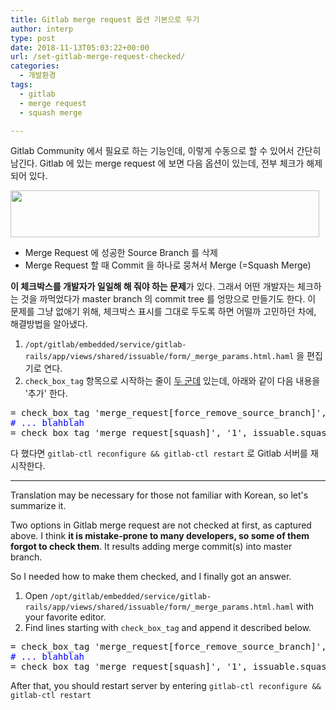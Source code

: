 ```yaml
---
title: Gitlab merge request 옵션 기본으로 두기
author: interp
type: post
date: 2018-11-13T05:03:22+00:00
url: /set-gitlab-merge-request-checked/
categories:
  - 개발환경
tags:
  - gitlab
  - merge request
  - squash merge

---
```

Gitlab Community 에서 필요로 하는 기능인데, 이렇게 수동으로 할 수 있어서 간단히 남긴다. Gitlab 에 있는 merge request 에 보면 다음 옵션이 있는데, 전부 체크가 해제되어 있다.

<img class="size-full wp-image-1441 alignnone" src="https://interp.blog/wp-content/uploads/2018/11/제목-없음.png" alt="" width="494" height="75" srcset="https://interp.blog/wp-content/uploads/2018/11/제목-없음.png 494w, https://interp.blog/wp-content/uploads/2018/11/제목-없음-300x46.png 300w" sizes="(max-width: 494px) 100vw, 494px" />

  * Merge Request 에 성공한 Source Branch 를 삭제
  * Merge Request 할 때 Commit 을 하나로 뭉쳐서 Merge (=Squash Merge)

**이 체크박스를 개발자가 일일해 해 줘야 하는 문제**가 있다. 그래서 어떤 개발자는 체크하는 것을 까먹었다가 master branch 의 commit tree 를 엉망으로 만들기도 한다. 이 문제를 그냥 없애기 위해, 체크박스 표시를 그대로 두도록 하면 어떨까 고민하던 차에, 해결방법을 알아냈다.

  1. `/opt/gitlab/embedded/service/gitlab-rails/app/views/shared/issuable/form/_merge_params.html.haml` 을 편집기로 연다.
  2. `check_box_tag` 항목으로 시작하는 줄이 <span style="text-decoration: underline;">두 군데</span> 있는데, 아래와 같이 다음 내용을 '추가' 한다.

<pre>= check_box_tag 'merge_request[force_remove_source_branch]', '1', issuable.force_remove_source_branch?, class: 'form-check-input'<span style="color: #ff0000;">, checked: 'checked'</span> 
<span style="color: #0000ff;"># ... blahblah</span> 
= check_box_tag 'merge_request[squash]', '1', issuable.squash, class: 'form-check-input'<span style="color: #ff0000;">, checked: 'checked'</span></pre>

다 했다면 `gitlab-ctl reconfigure && gitlab-ctl restart` 로 Gitlab 서버를 재시작한다.

* * *

Translation may be necessary for those not familiar with Korean, so let's summarize it.

Two options in Gitlab merge request are not checked at first, as captured above. I think **it is mistake-prone to many developers, so some of them forgot to check them**. It results adding merge commit(s) into master branch.

So I needed how to make them checked, and I finally got an answer.

  1. Open `/opt/gitlab/embedded/service/gitlab-rails/app/views/shared/issuable/form/_merge_params.html.haml` with your favorite editor.
  2. Find lines starting with `check_box_tag` and append it described below.

<pre>= check_box_tag 'merge_request[force_remove_source_branch]', '1', issuable.force_remove_source_branch?, class: 'form-check-input'<span style="color: #ff0000;">, checked: 'checked'</span> 
<span style="color: #0000ff;"># ... blahblah</span> 
= check_box_tag 'merge_request[squash]', '1', issuable.squash, class: 'form-check-input'<span style="color: #ff0000;">, checked: 'checked'</span></pre>

After that, you should restart server by entering `gitlab-ctl reconfigure && gitlab-ctl restart`
